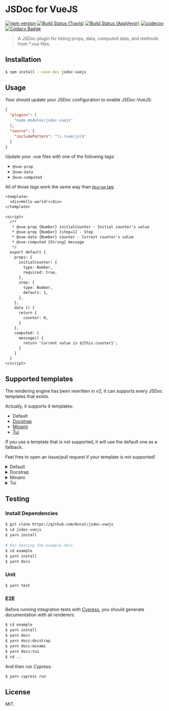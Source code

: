 JSDoc for VueJS
===============

[![npm version](https://badge.fury.io/js/jsdoc-vuejs.svg)](https://badge.fury.io/js/jsdoc-vuejs)
[![Build Status (Travis)](https://travis-ci.org/Kocal/jsdoc-vuejs.svg?branch=master)](https://travis-ci.org/Kocal/jsdoc-vuejs)
[![Build Status (AppVeyor)](https://ci.appveyor.com/api/projects/status/a36pui6w1qhqq582?svg=true)](https://ci.appveyor.com/project/Kocal/jsdoc-vuejs)
[![codecov](https://codecov.io/gh/Kocal/jsdoc-vuejs/branch/master/graph/badge.svg)](https://codecov.io/gh/Kocal/jsdoc-vuejs)
[![Codacy Badge](https://api.codacy.com/project/badge/Grade/850b7601f2bf4e8787a6aadbafa8afef)](https://www.codacy.com/app/kocal/jsdoc-vuejs?utm_source=github.com&amp;utm_medium=referral&amp;utm_content=Kocal/jsdoc-vuejs&amp;utm_campaign=Badge_Grade)

> A JSDoc plugin for listing props, data, computed data, and methods from *.vue files.

## Installation

```bash
$ npm install --save-dev jsdoc-vuejs
```

## Usage

Your should update your JSDoc configuration to enable JSDoc-VueJS:

```json
{
  "plugins": [
    "node_modules/jsdoc-vuejs"
  ],
  "source": {
    "includePattern": "\\.(vue|js)$"
  }
}
```

Update your .vue files with one of the following tags:

- `@vue-prop`
- `@vue-data`
- `@vue-computed`

All of those tags work the same way than [`@param` tag](http://usejsdoc.org/tags-param.html).

```vue
<template>
  <div>Hello world!</div>
</template>

<script>
  /**
   * @vue-prop {Number} initialCounter - Initial counter's value
   * @vue-prop {Number} [step=1] - Step
   * @vue-data {Number} counter - Current counter's value
   * @vue-computed {String} message
   */
  export default {
    props: {
      initialCounter: {
        type: Number,
        required: true,
      },
      step: {
        type: Number,
        default: 1,
      },
    },
    data () {
      return {
        counter: 0,
      }
    },
    computed: {
      message() {
        return `Current value is ${this.counter}`;
      }
    }
  }
</script>
```

## Supported templates

The rendering engine has been rewritten in v2, it can supports every JSDoc templates that exists.

Actually, it supports 4 templates:
- Default
- [Docstrap](https://github.com/docstrap/docstrap)
- [Minami](https://github.com/nijikokun/minami)
- [Tui](https://github.com/nhnent/tui.jsdoc-template)

If you use a template that is not supported, it will use the default one as a fallback.

Feel free to open an issue/pull request if your template is not supported!

<details>
<summary>Default</summary>

![](./screenshots/templates/default.png)

</details>

<details>
<summary>Docstrap</summary>

![](./screenshots/templates/docstrap.png)

</details>

<details>
<summary>Minami</summary>

![](./screenshots/templates/minami.png)

</details>

<details>
<summary>Tui</summary>

![](./screenshots/templates/tui.png)

</details>

## Testing

### Install Dependencies

```bash
$ git clone https://github.com/Kocal/jsdoc-vuejs
$ cd jsdoc-vuejs
$ yarn install

# For testing the example docs
$ cd example
$ yarn install
$ yarn docs
```

### Unit

```bash
$ yarn test
```

### E2E

Before running integration tests with [Cypress](https://cypress.io), 
you should generate documentation with all renderers:

```bash
$ cd example
$ yarn install
$ yarn docs
$ yarn docs:docstrap
$ yarn docs:minami
$ yarn docs:tui
$ cd ..
```

And then run Cypress:

```bash
$ yarn cypress run
```

## License

MIT.
